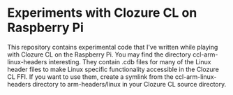 # Experiments with Clozure CL on Raspberry Pi

This repository contains experimental code that I've written while
playing with Clozure CL on the Raspberry Pi.  You may find the
directory ccl-arm-linux-headers interesting.  They contain .cdb files
for many of the Linux header files to make Linux specific
functionality accessible in the Clozure CL FFI.  If you want to use
them, create a symlink from the ccl-arm-linux-headers directory to
arm-headers/linux in your Clozure CL source directory.